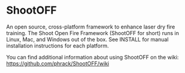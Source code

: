 ShootOFF
========

An open source, cross-platform framework to enhance laser dry fire training. The Shoot Open Fire Framework (ShootOFF for short) runs in Linux, Mac, and Windows out of the box. See INSTALL for manual installation instructions for each platform.

You can find additional information about using ShootOFF on the wiki: https://github.com/phrack/ShootOFF/wiki

